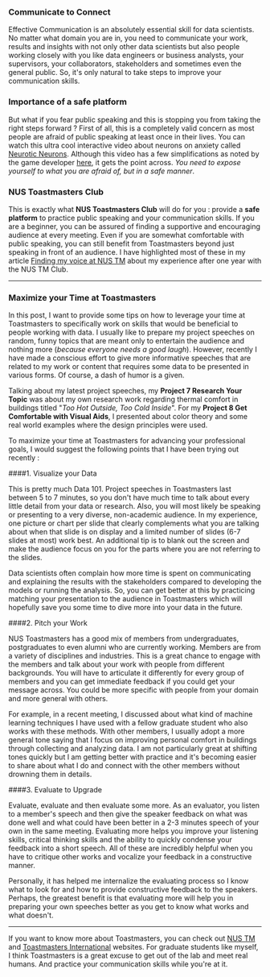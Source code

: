 <!-- 
.. title: Practice your communication skills with NUS Toastmasters
.. slug: practice-your-communication-skills-with-nus-toastmasters
.. date: 2017-04-22 19:24:29 UTC+08:00
.. tags: draft, toastmasters, communication, data science
.. category: 
.. link: 
.. description: Tips on how to improve communication skills for data scientists by leveraging Toastmasters 
.. type: text
-->

### Communicate to Connect
Effective Communication is an absolutely essential skill for data scientists. No matter what domain you are in, you need to communicate your work, results and insights with not only other data scientists but also people working closely with you like data engineers or business analysts, your supervisors, your collaborators, stakeholders and sometimes even the general public. So, it's only natural to take steps to improve your communication skills. 


### Importance of a safe platform 
But what if you fear public speaking and this is stopping you from taking the right steps forward ? First of all, this is a completely valid concern as most people are afraid of public speaking at least once in their lives. You can watch this ultra cool interactive video about neurons on anxiety called [Neurotic Neurons](http://ncase.me/neurons/). Although this video has a few simplifications as noted by the game developer [here](http://blog.ncase.me/neurotic-neurons-simplifications/), it gets the point across. *You need to expose yourself to what you are afraid of, but in a safe manner*. 


### NUS Toastmasters Club
This is exactly what **NUS Toastmasters Club** will do for you : provide a **safe platform** to practice public speaking and your communication skills. If you are  a beginner, you can be assured of finding a supportive and encouraging audience at every meeting. Even if you are somewhat comfortable with public speaking, you can still benefit from Toastmasters beyond just speaking in front of an audience. I have highlighted most of these in my article [Finding my voice at NUS TM](http://www.nustm.org/index.php/2015/09/14/finding-my-voice-at-nus-tm/) about my experience after one year with the NUS TM Club. 

----------

### Maximize your Time at Toastmasters
In this post, I want to provide some tips on how to leverage your time at Toastmasters to specifically work on skills that would be beneficial to people working with data. I usually like to prepare my project speeches on random, funny topics that are meant only to entertain the audience and nothing more (*because everyone needs a good laugh*). However, recently I have made a conscious effort to give more informative speeches that are related to my work or content that requires some data to be presented in various forms. Of course, a dash of humor is a given.  

Talking about my latest project speeches, my **Project 7 Research Your Topic** was about my own research work regarding thermal comfort in buildings titled "*Too Hot Outside, Too Cold Inside*". For my **Project 8 Get Comfortable with Visual Aids**, I presented about color theory and some real world examples where the design principles were used.

To maximize your time at Toastmasters for advancing your professional goals, I would suggest the following points that I have been trying out recently :

####1. Visualize your Data

This is pretty much Data 101. Project speeches in Toastmasters last between 5 to 7 minutes, so you don't have much time to talk about every little detail from your data or research. Also, you will most likely be speaking or presenting to a very diverse, non-academic audience. In my experience, one picture or chart per slide that clearly complements what you are talking about when that slide is on display and a limited number of slides (6-7 slides at most) work best. An additional tip is to blank out the screen and make the audience focus on you for the parts where you are not referring to the slides.  

Data scientists often complain how more time is spent on communicating and explaining the results with the stakeholders compared to developing the models or running the analysis. So, you can get better at this by practicing matching your presentation to the audience in Toastmasters which will hopefully save you some time to dive more into your data in the future.    

####2. Pitch your Work

NUS Toastmasters has a good mix of members from undergraduates, postgraduates to even alumni who are currently working. Members are from a variety of disciplines and industries. This is a great chance to engage with the members and talk about your work with people from different backgrounds. You will have to articulate it differently for every group of members and you can get immediate feedback if you could get your message across. You could be more specific with people from your domain and more general with others.

For example, in a recent meeting, I discussed about what kind of machine learning techniques I have used with a fellow graduate student who also works with these methods. With other members, I usually adopt a more general tone saying that I focus on improving personal comfort in buildings through collecting and analyzing data. I am not particularly great at shifting tones quickly but I am getting better with practice and it's becoming easier to share about what I do and connect with the other members without drowning them in details.     

####3. Evaluate to Upgrade

Evaluate, evaluate and then evaluate some more. As an evaluator, you listen to a member's speech and then give the speaker feedback on what was done well and what could have been better in a 2-3 minutes speech of your own in the same meeting. Evaluating more helps you improve your listening skills, critical thinking skills and the ability to quickly condense your feedback into a short speech. All of these are incredibly helpful when you have to critique other works and vocalize your feedback in a constructive manner. 

Personally, it has helped me internalize the evaluating process so I know what to look for and how to provide constructive feedback to the speakers. Perhaps, the greatest benefit is that evaluating more will help you in preparing your own speeches better as you get to know what works and what doesn't. 


----------

If you want to know more about Toastmasters, you can check out [NUS TM](http://www.nustm.org/) and [Toastmasters International](https://www.toastmasters.org/) websites. For graduate students like myself, I think Toastmasters is a great excuse to get out of the lab and meet real humans. And practice your communication skills while you're at it.  
